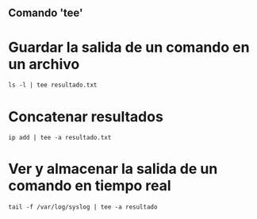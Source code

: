 ## Comando 'tee'

# Guardar la salida de un comando en un archivo

	ls -l | tee resultado.txt

# Concatenar resultados

	ip add | tee -a resultado.txt

# Ver y almacenar la salida de un comando en tiempo real

	tail -f /var/log/syslog | tee -a resultado
